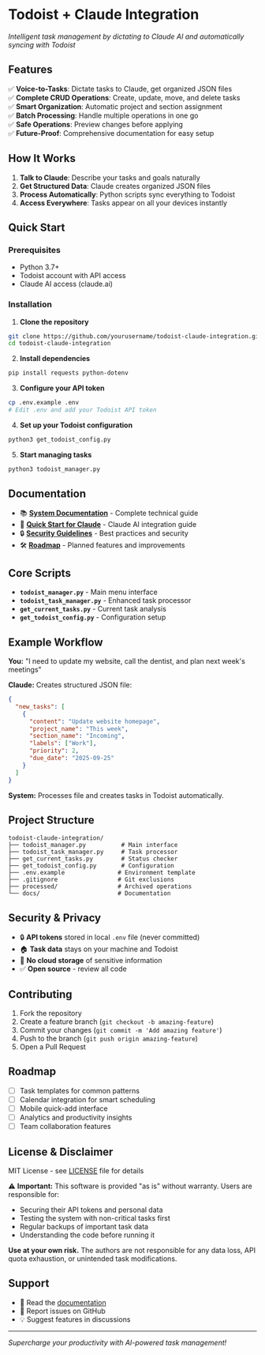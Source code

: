 # Todoist + Claude Integration

*Intelligent task management by dictating to Claude AI and automatically syncing with Todoist*

## Features

✅ **Voice-to-Tasks**: Dictate tasks to Claude, get organized JSON files  
✅ **Complete CRUD Operations**: Create, update, move, and delete tasks  
✅ **Smart Organization**: Automatic project and section assignment  
✅ **Batch Processing**: Handle multiple operations in one go  
✅ **Safe Operations**: Preview changes before applying  
✅ **Future-Proof**: Comprehensive documentation for easy setup  

## How It Works

1. **Talk to Claude**: Describe your tasks and goals naturally
2. **Get Structured Data**: Claude creates organized JSON files
3. **Process Automatically**: Python scripts sync everything to Todoist
4. **Access Everywhere**: Tasks appear on all your devices instantly

## Quick Start

### Prerequisites
- Python 3.7+
- Todoist account with API access
- Claude AI access (claude.ai)

### Installation

1. **Clone the repository**
```bash
git clone https://github.com/yourusername/todoist-claude-integration.git
cd todoist-claude-integration
```

2. **Install dependencies**
```bash
pip install requests python-dotenv
```

3. **Configure your API token**
```bash
cp .env.example .env
# Edit .env and add your Todoist API token
```

4. **Set up your Todoist configuration**
```bash
python3 get_todoist_config.py
```

5. **Start managing tasks**
```bash
python3 todoist_manager.py
```

## Documentation

- 📚 **[System Documentation](SYSTEM_DOCUMENTATION.md)** - Complete technical guide
- 🚀 **[Quick Start for Claude](CLAUDE_QUICKSTART.md)** - Claude AI integration guide  
- 🔒 **[Security Guidelines](SECURITY_CHECKLIST.md)** - Best practices and security
- 🛠️ **[Roadmap](IMPROVEMENTS_ROADMAP.md)** - Planned features and improvements

## Core Scripts

- **`todoist_manager.py`** - Main menu interface
- **`todoist_task_manager.py`** - Enhanced task processor  
- **`get_current_tasks.py`** - Current task analysis
- **`get_todoist_config.py`** - Configuration setup

## Example Workflow

**You:** "I need to update my website, call the dentist, and plan next week's meetings"

**Claude:** Creates structured JSON file:
```json
{
  "new_tasks": [
    {
      "content": "Update website homepage",
      "project_name": "This week", 
      "section_name": "Incoming",
      "labels": ["Work"],
      "priority": 2,
      "due_date": "2025-09-25"
    }
  ]
}
```

**System:** Processes file and creates tasks in Todoist automatically.

## Project Structure

```
todoist-claude-integration/
├── todoist_manager.py          # Main interface
├── todoist_task_manager.py     # Task processor
├── get_current_tasks.py        # Status checker
├── get_todoist_config.py       # Configuration
├── .env.example               # Environment template
├── .gitignore                 # Git exclusions
├── processed/                 # Archived operations
└── docs/                      # Documentation
```

## Security & Privacy

- 🔒 **API tokens** stored in local `.env` file (never committed)
- 🏠 **Task data** stays on your machine and Todoist
- 🚫 **No cloud storage** of sensitive information
- ✅ **Open source** - review all code

## Contributing

1. Fork the repository
2. Create a feature branch (`git checkout -b amazing-feature`)
3. Commit your changes (`git commit -m 'Add amazing feature'`)
4. Push to the branch (`git push origin amazing-feature`)
5. Open a Pull Request

## Roadmap

- [ ] Task templates for common patterns
- [ ] Calendar integration for smart scheduling  
- [ ] Mobile quick-add interface
- [ ] Analytics and productivity insights
- [ ] Team collaboration features

## License & Disclaimer

MIT License - see [LICENSE](LICENSE) file for details

⚠️  **Important:** This software is provided "as is" without warranty. Users are responsible for:
- Securing their API tokens and personal data
- Testing the system with non-critical tasks first  
- Regular backups of important task data
- Understanding the code before running it

**Use at your own risk.** The authors are not responsible for any data loss, API quota exhaustion, or unintended task modifications.

## Support

- 📖 Read the [documentation](SYSTEM_DOCUMENTATION.md)
- 🐛 Report issues on GitHub
- 💡 Suggest features in discussions

---

*Supercharge your productivity with AI-powered task management!*
